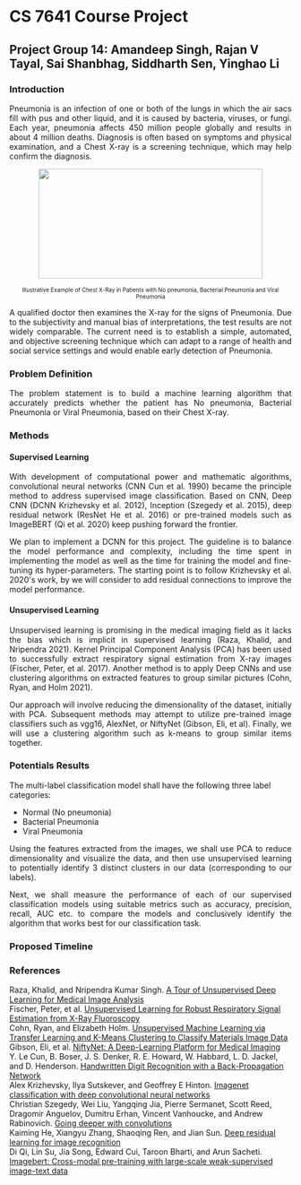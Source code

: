 # CS 7641 Course Project

## Project Group 14: Amandeep Singh, Rajan V Tayal, Sai Shanbhag, Siddharth Sen, Yinghao Li

### Introduction
<p align="justify">
Pneumonia is an infection of one or both of the lungs in which the air sacs fill with pus and other liquid, and it is caused by bacteria, viruses, or fungi. Each year, pneumonia affects 450 million people globally and results in about 4 million deaths. Diagnosis is often based on symptoms and physical examination, and a Chest X-ray is a screening technique, which may help confirm the diagnosis.</p>
<p align="center">
<img width="400" height="196" src="https://i.imgur.com/jZqpV51.png">
</p>
<p align = "center">
<font size="1">Illustrative Example of Chest X-Ray in Patients with No pneumonia, Bacterial Pneumonia and Viral Pneumonia</font>
</p>
<p align="justify">
A qualified doctor then examines the X-ray for the signs of Pneumonia. Due to the subjectivity and manual bias of interpretations, the test results are not widely comparable. The current need is to establish a simple, automated, and objective screening technique which can adapt to a range of health and social service settings and would enable early detection of Pneumonia.</p>

### Problem Definition
<p align="justify">
The problem statement is to build a machine learning algorithm that accurately predicts whether the patient has No pneumonia, Bacterial Pneumonia or Viral Pneumonia, based on their Chest X-ray.</p>

### Methods

#### Supervised Learning

<p align="justify">
<!-- Supervised image classification is a fundamental and well-studied problem in the computer vision (CV) area. -->
<!-- The accuracy of recent models facilitates the wild-usage of image classification and image segmentation techniques in the real world. -->
<!-- In the pre-deep neural network (DNN) era, machine learning techniques such as decision tree or support vector machine (SVM). -->
With development of computational power and mathematic algorithms, convolutional neural networks (CNN Cun et al. 1990) became the principle method to address supervised image classification.
Based on CNN, Deep CNN (DCNN Krizhevsky et al. 2012), Inception (Szegedy et al. 2015), deep residual network (ResNet He et al. 2016) or pre-trained models such as ImageBERT (Qi et al. 2020) keep pushing forward the frontier.</p>
<p align="justify">
We plan to implement a DCNN for this project.
The guideline is to balance the model performance and complexity, including the time spent in implementing the model as well as the time for training the model and fine-tuning its hyper-parameters.
The starting point is to follow Krizhevsky et al. 2020's work, by we will consider to add residual connections to improve the model performance.</p>


#### Unsupervised Learning
<p align="justify">
Unsupervised learning is promising in the medical imaging field as it lacks the bias which is implicit in supervised learning (Raza, Khalid, and Nripendra 2021). Kernel Principal Component Analysis (PCA) has been used to successfully extract respiratory signal estimation from X-ray images (Fischer, Peter, et al. 2017). Another method is to apply Deep CNNs and use clustering algorithms on extracted features to group similar pictures (Cohn, Ryan, and Holm 2021). </p>
<p align="justify">
Our approach will involve reducing the dimensionality of the dataset, initially with PCA. Subsequent methods may attempt to utilize pre-trained image classifiers such as vgg16, AlexNet, or NiftyNet (Gibson, Eli, et al). Finally, we will use a clustering algorithm such as k-means to group similar items together.</p>


### Potentials Results

The multi-label classification model shall have the following three label categories:

<ul>
<li>Normal (No pneumonia)</li>
<li>Bacterial Pneumonia</li>
<li>Viral Pneumonia</li>
</ul>

<p align="justify">
Using the features extracted from the images, we shall use PCA to reduce dimensionality and visualize the data, and then use unsupervised learning to potentially identify 3 distinct clusters in our data (corresponding to our labels).</p>
<p align="justify">
Next, we shall measure the performance of each of our supervised classification models using suitable metrics such as accuracy, precision, recall, AUC etc. to compare the models and conclusively identify the algorithm that works best for our classification task.</p>

### Proposed Timeline

### References
Raza, Khalid, and Nripendra Kumar Singh. [A Tour of Unsupervised Deep Learning for Medical Image Analysis](https://doi.org/10.2174/1573405617666210127154257)<br>
Fischer, Peter, et al. [Unsupervised Learning for Robust Respiratory Signal Estimation from X-Ray Fluoroscopy](https://doi.org/10.1109/tmi.2016.2609888) <br>
Cohn, Ryan, and Elizabeth Holm. [Unsupervised Machine Learning via Transfer Learning and K-Means Clustering to Classify Materials Image Data](https://doi.org/10.1007/s40192-021-00205-8) <br>
Gibson, Eli, et al. [NiftyNet: A Deep-Learning Platform for Medical Imaging](https://doi.org/10.1016/j.cmpb.2018.01.025)<br>
Y. Le Cun, B. Boser, J. S. Denker, R. E. Howard, W. Habbard, L. D. Jackel, and D. Henderson. [Handwritten Digit Recognition with a Back-Propagation Network](https://dl.acm.org/doi/10.5555/2969830.2969879)<br>
Alex Krizhevsky, Ilya Sutskever, and Geoffrey E Hinton. [Imagenet classification with deep convolutional neural networks](https://proceedings.neurips.cc/paper/2012/file/c399862d3b9d6b76c8436e924a68c45b-Paper.pdf) <br>
Christian Szegedy, Wei Liu, Yangqing Jia, Pierre Sermanet, Scott Reed, Dragomir Anguelov, Dumitru Erhan, Vincent Vanhoucke, and Andrew Rabinovich. [Going deeper with convolutions](https://doi.org/10.1109/CVPR.2015.7298594) <br>
Kaiming He, Xiangyu Zhang, Shaoqing Ren, and Jian Sun. [Deep residual learning for image recognition](https://doi.org/10.1109/CVPR.2016.90) <br>
Di Qi, Lin Su, Jia Song, Edward Cui, Taroon Bharti, and Arun Sacheti. [Imagebert: Cross-modal pre-training with large-scale weak-supervised image-text data](https://arxiv.org/abs/2001.07966)
